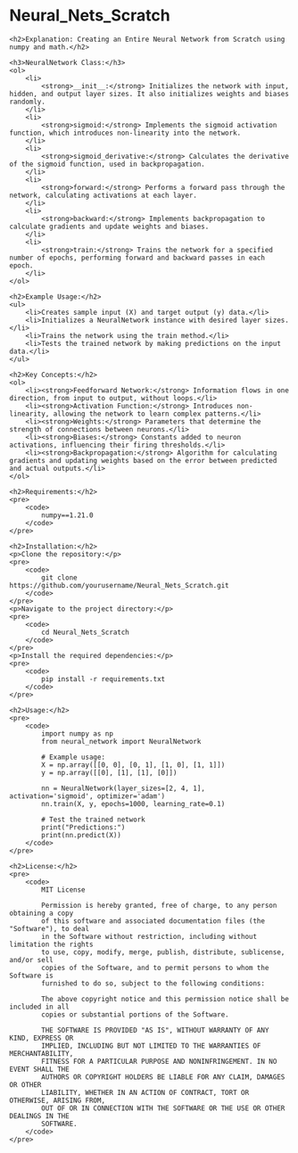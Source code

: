 <body>
    <h1>Neural_Nets_Scratch</h1>

    <h2>Explanation: Creating an Entire Neural Network from Scratch using numpy and math.</h2>

    <h3>NeuralNetwork Class:</h3>
    <ol>
        <li>
            <strong>__init__:</strong> Initializes the network with input, hidden, and output layer sizes. It also initializes weights and biases randomly.
        </li>
        <li>
            <strong>sigmoid:</strong> Implements the sigmoid activation function, which introduces non-linearity into the network.
        </li>
        <li>
            <strong>sigmoid_derivative:</strong> Calculates the derivative of the sigmoid function, used in backpropagation.
        </li>
        <li>
            <strong>forward:</strong> Performs a forward pass through the network, calculating activations at each layer.
        </li>
        <li>
            <strong>backward:</strong> Implements backpropagation to calculate gradients and update weights and biases.
        </li>
        <li>
            <strong>train:</strong> Trains the network for a specified number of epochs, performing forward and backward passes in each epoch.
        </li>
    </ol>

    <h2>Example Usage:</h2>
    <ul>
        <li>Creates sample input (X) and target output (y) data.</li>
        <li>Initializes a NeuralNetwork instance with desired layer sizes.</li>
        <li>Trains the network using the train method.</li>
        <li>Tests the trained network by making predictions on the input data.</li>
    </ul>

    <h2>Key Concepts:</h2>
    <ol>
        <li><strong>Feedforward Network:</strong> Information flows in one direction, from input to output, without loops.</li>
        <li><strong>Activation Function:</strong> Introduces non-linearity, allowing the network to learn complex patterns.</li>
        <li><strong>Weights:</strong> Parameters that determine the strength of connections between neurons.</li>
        <li><strong>Biases:</strong> Constants added to neuron activations, influencing their firing thresholds.</li>
        <li><strong>Backpropagation:</strong> Algorithm for calculating gradients and updating weights based on the error between predicted and actual outputs.</li>
    </ol>

    <h2>Requirements:</h2>
    <pre>
        <code>
            numpy==1.21.0
        </code>
    </pre>

    <h2>Installation:</h2>
    <p>Clone the repository:</p>
    <pre>
        <code>
            git clone https://github.com/yourusername/Neural_Nets_Scratch.git
        </code>
    </pre>
    <p>Navigate to the project directory:</p>
    <pre>
        <code>
            cd Neural_Nets_Scratch
        </code>
    </pre>
    <p>Install the required dependencies:</p>
    <pre>
        <code>
            pip install -r requirements.txt
        </code>
    </pre>

    <h2>Usage:</h2>
    <pre>
        <code>
            import numpy as np
            from neural_network import NeuralNetwork

            # Example usage:
            X = np.array([[0, 0], [0, 1], [1, 0], [1, 1]])
            y = np.array([[0], [1], [1], [0]])

            nn = NeuralNetwork(layer_sizes=[2, 4, 1], activation='sigmoid', optimizer='adam')
            nn.train(X, y, epochs=1000, learning_rate=0.1)

            # Test the trained network
            print("Predictions:")
            print(nn.predict(X))
        </code>
    </pre>

    <h2>License:</h2>
    <pre>
        <code>
            MIT License

            Permission is hereby granted, free of charge, to any person obtaining a copy
            of this software and associated documentation files (the "Software"), to deal
            in the Software without restriction, including without limitation the rights
            to use, copy, modify, merge, publish, distribute, sublicense, and/or sell
            copies of the Software, and to permit persons to whom the Software is
            furnished to do so, subject to the following conditions:

            The above copyright notice and this permission notice shall be included in all
            copies or substantial portions of the Software.

            THE SOFTWARE IS PROVIDED "AS IS", WITHOUT WARRANTY OF ANY KIND, EXPRESS OR
            IMPLIED, INCLUDING BUT NOT LIMITED TO THE WARRANTIES OF MERCHANTABILITY,
            FITNESS FOR A PARTICULAR PURPOSE AND NONINFRINGEMENT. IN NO EVENT SHALL THE
            AUTHORS OR COPYRIGHT HOLDERS BE LIABLE FOR ANY CLAIM, DAMAGES OR OTHER
            LIABILITY, WHETHER IN AN ACTION OF CONTRACT, TORT OR OTHERWISE, ARISING FROM,
            OUT OF OR IN CONNECTION WITH THE SOFTWARE OR THE USE OR OTHER DEALINGS IN THE
            SOFTWARE.
        </code>
    </pre>
</body>
